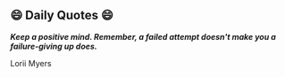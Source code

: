## 😄 Daily Quotes 😄

_**Keep a positive mind. Remember, a failed attempt doesn't make you a failure-giving up does.**_

Lorii Myers

